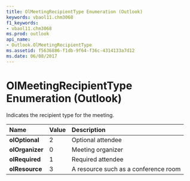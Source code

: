 ```yaml
---
title: OlMeetingRecipientType Enumeration (Outlook)
keywords: vbaol11.chm3068
f1_keywords:
- vbaol11.chm3068
ms.prod: outlook
api_name:
- Outlook.OlMeetingRecipientType
ms.assetid: f5636886-f1db-9f64-f36c-4314133a7d12
ms.date: 06/08/2017
---
```



# OlMeetingRecipientType Enumeration (Outlook)

Indicates the recipient type for the meeting.



|**Name**|**Value**|**Description**|
|:-----|:-----|:-----|
| **olOptional**|2|Optional attendee|
| **olOrganizer**|0|Meeting organizer|
| **olRequired**|1|Required attendee|
| **olResource**|3|A resource such as a conference room|

